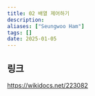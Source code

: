 ```yaml
---
title: 02 배열 제어하기
description: 
aliases: ["Seungwoo Ham"] 
tags: []
date: 2025-01-05
---
```

## 링크

https://wikidocs.net/223082